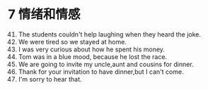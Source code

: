 # 7 情绪和情感
41. The students couldn't help laughing when they heard the joke.
1. We were tired so we stayed at home.
1. I was very curious about how he spent his money.
1. Tom was in a blue mood, because he lost the race.
1. We are going to invite my uncle,aunt and cousins for dinner.
1. Thank for your invitation to have dinner,but I can't come.
1. I'm sorry to hear that.